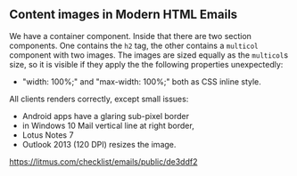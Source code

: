 ## Content images in Modern HTML Emails

We have a container component. Inside that there are two section components. One contains the `h2` tag, the other contains a `multicol` component with two images.
The images are sized equally as the `multicol`s size, so it is visible if they apply the
the following properties unexpectedly:

- "width: 100%;" and "max-width: 100%;" both as CSS inline style.


All clients renders correctly, except small issues:

* Android apps have a glaring sub-pixel border
* in Windows 10 Mail vertical line at right border,
* Lotus Notes 7 
* Outlook 2013 (120 DPI) resizes the image.


https://litmus.com/checklist/emails/public/de3ddf2